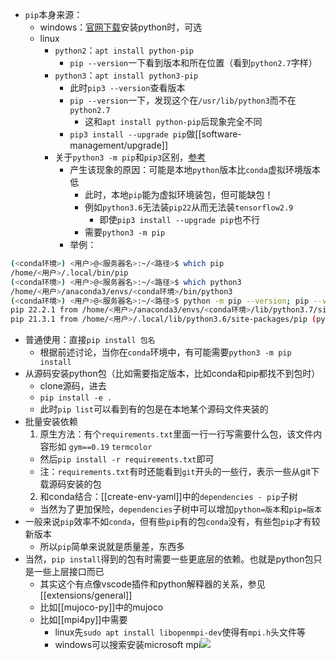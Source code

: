 - `pip`本身来源：
  - windows：[官网下载](https://www.python.org/downloads/windows/)安装python时，可选
  - linux
    - `python2`：`apt install python-pip`
      - `pip --version`一下看到版本和所在位置（看到`python2.7`字样）
    - `python3`：`apt install python3-pip`
        - 此时`pip3 --version`查看版本
        - `pip --version`一下，发现这个在`/usr/lib/python3`而不在`python2.7`
          - 这和`apt install python-pip`后现象完全不同
        - `pip3 install --upgrade pip`做[[software-management/upgrade]]
    - 关于`python3 -m pip`和`pip3`区别，[参考](https://stackoverflow.com/questions/41307101/difference-between-pip3-and-python3-m-pip)
      - 产生该现象的原因：可能是本地`python`版本比`conda`虚拟环境版本低
        - 此时，本地`pip`能为虚拟环境装包，但可能缺包！
        - 例如`python3.6`无法装`pip22`从而无法装`tensorflow2.9`
          - 即使`pip3 install --upgrade pip`也不行
        - 需要`python3 -m pip`
      - 举例：
```sh
(<conda环境>) <用户>@<服务器名>:~/<路径>$ which pip
/home/<用户>/.local/bin/pip
(<conda环境>) <用户>@<服务器名>:~/<路径>$ which python3
/home/<用户>/anaconda3/envs/<conda环境>/bin/python3
(<conda环境>) <用户>@<服务器名>:~/<路径>$ python -m pip --version; pip --version
pip 22.2.1 from /home/<用户>/anaconda3/envs/<conda环境>/lib/python3.7/site-packages/pip (python 3.7)
pip 21.3.1 from /home/<用户>/.local/lib/python3.6/site-packages/pip (python 3.6)
```
- 普通使用：直接`pip install 包名`
  - 根据前述讨论，当你在`conda`环境中，有可能需要`python3 -m pip install`
- 从源码安装python包（比如需要指定版本，比如conda和pip都找不到包时）
    - clone源码，进去
    - `pip install -e .`
    - 此时`pip list`可以看到有的包是在本地某个源码文件夹装的
- 批量安装依赖
  1. 原生方法：有个`requirements.txt`里面一行一行写需要什么包，该文件内容形如
`gym==0.19`
`termcolor`
    - 然后`pip install -r requirements.txt`即可
    - 注：`requirements.txt`有时还能看到`git`开头的一些行，表示一些从git下载源码安装的包
  2. 和conda结合：[[create-env-yaml]]中的`dependencies - pip`子树
    - 当然为了更加保险，`dependencies`子树中可以增加`python=版本`和`pip=版本`
- 一般来说`pip`效率不如`conda`，但有些`pip`有的包`conda`没有，有些包`pip`才有较新版本
  - 所以`pip`简单来说就是质量差，东西多
- 当然，`pip install`得到的包有时需要一些更底层的依赖。也就是python包只是一些上层接口而已
  - 其实这个有点像vscode插件和python解释器的关系，参见[[extensions/general]]
  - 比如[[mujoco-py]]中的mujoco
  - 比如[[mpi4py]]中需要
    - linux先`sudo apt install libopenmpi-dev`使得有`mpi.h`头文件等
    - windows可以搜索安装microsoft mpi![](microsoft-mpi.png)
